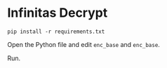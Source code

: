 # Infinitas Decrypt

`pip install -r requirements.txt`

Open the Python file and edit `enc_base` and `enc_base`.

Run.